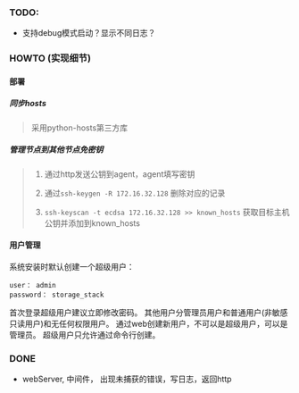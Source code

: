 ### TODO:
- 支持debug模式启动？显示不同日志？


### HOWTO (实现细节)
#### 部署
##### 同步hosts
> 采用python-hosts第三方库
##### 管理节点到其他节点免密钥
>1. 通过http发送公钥到agent，agent填写密钥
>
>2. 通过`ssh-keygen -R 172.16.32.128`
删除对应的记录
>
>3. `ssh-keyscan -t ecdsa 172.16.32.128 >> known_hosts` 
获取目标主机公钥并添加到known_hosts

#### 用户管理
系统安装时默认创建一个超级用户：
```
user： admin
password： storage_stack
```
首次登录超级用户建议立即修改密码。
其他用户分管理员用户和普通用户(非敏感只读用户)和无任何权限用户。
通过web创建新用户，不可以是超级用户，可以是管理员。
超级用户只允许通过命令行创建。





### DONE
- webServer, 中间件， 出现未捕获的错误，写日志，返回http
